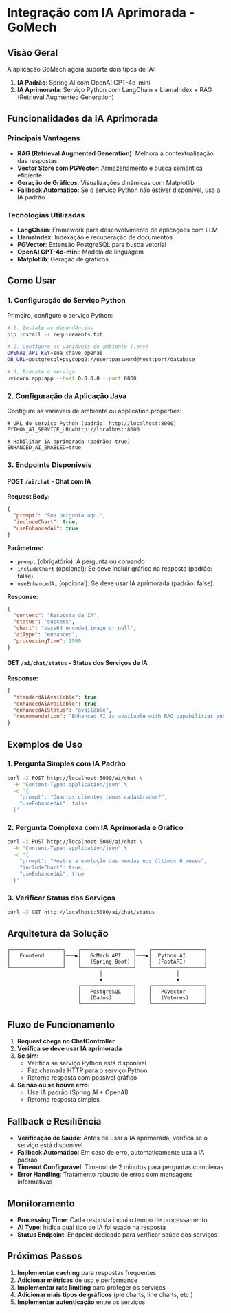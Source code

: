 # Integração com IA Aprimorada - GoMech

## Visão Geral

A aplicação GoMech agora suporta dois tipos de IA:

1. **IA Padrão**: Spring AI com OpenAI GPT-4o-mini
2. **IA Aprimorada**: Serviço Python com LangChain + LlamaIndex + RAG (Retrieval Augmented Generation)

## Funcionalidades da IA Aprimorada

### Principais Vantagens

- **RAG (Retrieval Augmented Generation)**: Melhora a contextualização das respostas
- **Vector Store com PGVector**: Armazenamento e busca semântica eficiente
- **Geração de Gráficos**: Visualizações dinâmicas com Matplotlib
- **Fallback Automático**: Se o serviço Python não estiver disponível, usa a IA padrão

### Tecnologias Utilizadas

- **LangChain**: Framework para desenvolvimento de aplicações com LLM
- **LlamaIndex**: Indexação e recuperação de documentos
- **PGVector**: Extensão PostgreSQL para busca vetorial
- **OpenAI GPT-4o-mini**: Modelo de linguagem
- **Matplotlib**: Geração de gráficos

## Como Usar

### 1. Configuração do Serviço Python

Primeiro, configure o serviço Python:

```bash
# 1. Instale as dependências
pip install -r requirements.txt

# 2. Configure as variáveis de ambiente (.env)
OPENAI_API_KEY=sua_chave_openai
DB_URL=postgresql+psycopg2://user:password@host:port/database

# 3. Execute o serviço
uvicorn app:app --host 0.0.0.0 --port 8000
```

### 2. Configuração da Aplicação Java

Configure as variáveis de ambiente ou application.properties:

```properties
# URL do serviço Python (padrão: http://localhost:8000)
PYTHON_AI_SERVICE_URL=http://localhost:8000

# Habilitar IA aprimorada (padrão: true)
ENHANCED_AI_ENABLED=true
```

### 3. Endpoints Disponíveis

#### POST `/ai/chat` - Chat com IA

**Request Body:**
```json
{
  "prompt": "Sua pergunta aqui",
  "includeChart": true,
  "useEnhancedAi": true
}
```

**Parâmetros:**
- `prompt` (obrigatório): A pergunta ou comando
- `includeChart` (opcional): Se deve incluir gráfico na resposta (padrão: false)
- `useEnhancedAi` (opcional): Se deve usar IA aprimorada (padrão: false)

**Response:**
```json
{
  "content": "Resposta da IA",
  "status": "success",
  "chart": "base64_encoded_image_or_null",
  "aiType": "enhanced",
  "processingTime": 1500
}
```

#### GET `/ai/chat/status` - Status dos Serviços de IA

**Response:**
```json
{
  "standardAiAvailable": true,
  "enhancedAiAvailable": true,
  "enhancedAiStatus": "available",
  "recommendation": "Enhanced AI is available with RAG capabilities and charts"
}
```

## Exemplos de Uso

### 1. Pergunta Simples com IA Padrão
```bash
curl -X POST http://localhost:5080/ai/chat \
  -H "Content-Type: application/json" \
  -d '{
    "prompt": "Quantos clientes temos cadastrados?",
    "useEnhancedAi": false
  }'
```

### 2. Pergunta Complexa com IA Aprimorada e Gráfico
```bash
curl -X POST http://localhost:5080/ai/chat \
  -H "Content-Type: application/json" \
  -d '{
    "prompt": "Mostre a evolução das vendas nos últimos 6 meses",
    "includeChart": true,
    "useEnhancedAi": true
  }'
```

### 3. Verificar Status dos Serviços
```bash
curl -X GET http://localhost:5080/ai/chat/status
```

## Arquitetura da Solução

```
┌─────────────────┐    ┌─────────────────┐    ┌─────────────────┐
│   Frontend      │───▶│   GoMech API    │───▶│  Python AI      │
│                 │    │   (Spring Boot) │    │  (FastAPI)      │
└─────────────────┘    └─────────────────┘    └─────────────────┘
                              │                        │
                              ▼                        ▼
                       ┌─────────────────┐    ┌─────────────────┐
                       │   PostgreSQL    │    │   PGVector      │
                       │   (Dados)       │    │   (Vetores)     │
                       └─────────────────┘    └─────────────────┘
```

## Fluxo de Funcionamento

1. **Request chega no ChatController**
2. **Verifica se deve usar IA aprimorada**
3. **Se sim:**
   - Verifica se serviço Python está disponível
   - Faz chamada HTTP para o serviço Python
   - Retorna resposta com possível gráfico
4. **Se não ou se houve erro:**
   - Usa IA padrão (Spring AI + OpenAI)
   - Retorna resposta simples

## Fallback e Resiliência

- **Verificação de Saúde**: Antes de usar a IA aprimorada, verifica se o serviço está disponível
- **Fallback Automático**: Em caso de erro, automaticamente usa a IA padrão
- **Timeout Configurável**: Timeout de 2 minutos para perguntas complexas
- **Error Handling**: Tratamento robusto de erros com mensagens informativas

## Monitoramento

- **Processing Time**: Cada resposta inclui o tempo de processamento
- **AI Type**: Indica qual tipo de IA foi usado na resposta
- **Status Endpoint**: Endpoint dedicado para verificar saúde dos serviços

## Próximos Passos

1. **Implementar caching** para respostas frequentes
2. **Adicionar métricas** de uso e performance
3. **Implementar rate limiting** para proteger os serviços
4. **Adicionar mais tipos de gráficos** (pie charts, line charts, etc.)
5. **Implementar autenticação** entre os serviços 